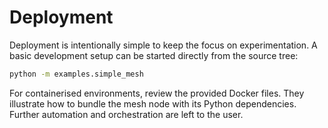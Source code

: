 # Deployment

Deployment is intentionally simple to keep the focus on experimentation.  A
basic development setup can be started directly from the source tree:

```bash
python -m examples.simple_mesh
```

For containerised environments, review the provided Docker files.  They
illustrate how to bundle the mesh node with its Python dependencies.  Further
automation and orchestration are left to the user.
